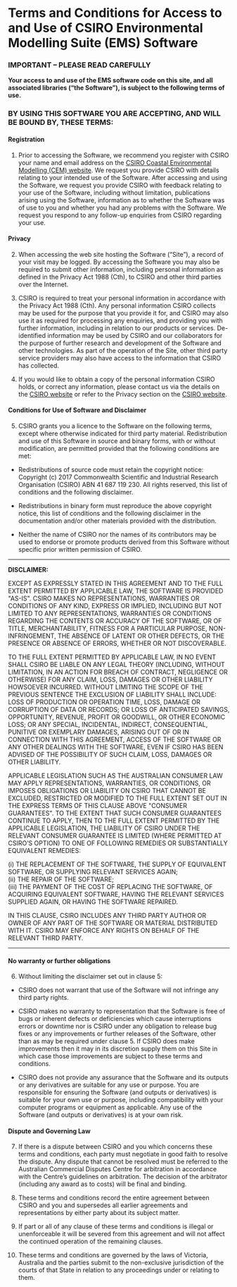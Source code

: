 # Terms and Conditions for Access to and Use of CSIRO Environmental Modelling Suite (EMS) Software

### IMPORTANT – PLEASE READ CAREFULLY

**Your access to and use of the EMS software code on this site, and all associated libraries (“the Software”), is subject to the following terms of use.** 

### BY USING THIS SOFTWARE YOU ARE ACCEPTING,  AND WILL BE BOUND BY, THESE TERMS:
 
#### Registration
1.	Prior to accessing the Software, we recommend you register with CSIRO your name and email address on the [CSIRO Coastal Environmental Modelling (CEM) website](https://research.csiro.au/cem). We request you provide CSIRO with details relating to your intended use of the Software. After accessing and using the Software, we request you provide CSIRO with feedback relating to your use of the Software, including without limitation, publications arising using the Software, information as to whether the Software was of use to you and whether you had any problems with the Software. We request you respond to any follow-up enquiries from CSIRO regarding your use.

#### Privacy
2.	When accessing the web site hosting the Software (“Site”), a record of your visit may be logged. By accessing the Software you may also be required to submit other information, including personal information as defined in the Privacy Act 1988 (Cth), to CSIRO and other third parties over the Internet. 

3.	CSIRO is required to treat your personal information in accordance with the Privacy Act 1988 (Cth). Any personal information CSIRO collects may be used for the purpose that you provide it for, and CSIRO may also use it as required for processing any enquiries, and providing you with further information, including in relation to our products or services. De-identified information may be used by CSIRO and our collaborators for the purpose of further research and development of the Software and other technologies. As part of the operation of the Site, other third party service providers may also have access to the information that CSIRO has collected. 

4.	If you would like to obtain a copy of the personal information CSIRO holds, or correct any information, please contact us via the details on the [CSIRO website](https://www.csiro.au/) or refer to the Privacy section on the [CSIRO website](https://www.csiro.au/).

#### Conditions for Use of Software and Disclaimer
5.	CSIRO grants you a licence to the Software on the following terms, except where otherwise indicated for third party material.  Redistribution and use of this Software in source and binary forms, with or without modification, are permitted provided that the following conditions are met:

  *	Redistributions of source code must retain the copyright notice: Copyright (c) 2017 Commonwealth Scientific and Industrial Research Organisation (CSIRO) ABN 41 687 119 230. All rights reserved, this list of conditions and the following disclaimer.

  *	Redistributions in binary form must reproduce the above copyright notice, this list of conditions and the following disclaimer in the documentation and/or other materials provided with the distribution.

  *	Neither the name of CSIRO nor the names of its contributors may be used to endorse or promote products derived from this Software without specific prior written permission of CSIRO.
  
***
  
  **DISCLAIMER:**  

  EXCEPT AS EXPRESSLY STATED IN THIS AGREEMENT AND TO THE FULL EXTENT PERMITTED BY APPLICABLE LAW, THE SOFTWARE IS PROVIDED "AS-IS". CSIRO MAKES NO REPRESENTATIONS, WARRANTIES OR CONDITIONS OF ANY KIND, EXPRESS OR IMPLIED, INCLUDING BUT NOT LIMITED TO ANY REPRESENTATIONS, WARRANTIES OR CONDITIONS REGARDING THE CONTENTS OR ACCURACY OF THE SOFTWARE, OR OF TITLE, MERCHANTABILITY, FITNESS FOR A PARTICULAR PURPOSE, NON-INFRINGEMENT, THE ABSENCE OF LATENT OR OTHER DEFECTS, OR THE PRESENCE OR ABSENCE OF ERRORS, WHETHER OR NOT DISCOVERABLE.
  
  TO THE FULL EXTENT PERMITTED BY APPLICABLE LAW, IN NO EVENT SHALL CSIRO BE LIABLE ON ANY LEGAL THEORY (INCLUDING, WITHOUT LIMITATION, IN AN ACTION FOR BREACH OF CONTRACT, NEGLIGENCE OR OTHERWISE) FOR ANY CLAIM, LOSS, DAMAGES OR OTHER LIABILITY HOWSOEVER INCURRED.  WITHOUT LIMITING THE SCOPE OF THE PREVIOUS SENTENCE THE EXCLUSION OF LIABILITY SHALL INCLUDE: LOSS OF PRODUCTION OR OPERATION TIME, LOSS, DAMAGE OR CORRUPTION OF DATA OR RECORDS; OR LOSS OF ANTICIPATED SAVINGS, OPPORTUNITY, REVENUE, PROFIT OR GOODWILL, OR OTHER ECONOMIC LOSS; OR ANY SPECIAL, INCIDENTAL, INDIRECT, CONSEQUENTIAL, PUNITIVE OR EXEMPLARY DAMAGES, ARISING OUT OF OR IN CONNECTION WITH THIS AGREEMENT, ACCESS OF THE SOFTWARE OR ANY OTHER DEALINGS WITH THE SOFTWARE, EVEN IF CSIRO HAS BEEN ADVISED OF THE POSSIBILITY OF SUCH CLAIM, LOSS, DAMAGES OR OTHER LIABILITY.
  
  APPLICABLE LEGISLATION SUCH AS THE AUSTRALIAN CONSUMER LAW MAY APPLY REPRESENTATIONS, WARRANTIES, OR CONDITIONS, OR IMPOSES OBLIGATIONS OR LIABILITY ON CSIRO THAT CANNOT BE EXCLUDED, RESTRICTED OR MODIFIED TO THE FULL EXTENT SET OUT IN THE EXPRESS TERMS OF THIS CLAUSE ABOVE "CONSUMER GUARANTEES".  TO THE EXTENT THAT SUCH CONSUMER GUARANTEES CONTINUE TO APPLY, THEN TO THE FULL EXTENT PERMITTED BY THE APPLICABLE LEGISLATION, THE LIABILITY OF CSIRO UNDER THE RELEVANT CONSUMER GUARANTEE IS LIMITED (WHERE PERMITTED AT CSIRO’S OPTION) TO ONE OF FOLLOWING REMEDIES OR SUBSTANTIALLY EQUIVALENT REMEDIES:

  (i)	THE REPLACEMENT OF THE SOFTWARE, THE SUPPLY OF EQUIVALENT SOFTWARE, OR SUPPLYING RELEVANT SERVICES AGAIN;  
  (ii)	THE REPAIR OF THE SOFTWARE;  
  (iii)	THE PAYMENT OF THE COST OF REPLACING THE SOFTWARE, OF ACQUIRING EQUIVALENT SOFTWARE, HAVING THE RELEVANT SERVICES SUPPLIED AGAIN, OR HAVING THE SOFTWARE REPAIRED.

  IN THIS CLAUSE, CSIRO INCLUDES ANY THIRD PARTY AUTHOR OR OWNER OF ANY PART OF THE SOFTWARE OR MATERIAL DISTRIBUTED WITH IT.  CSIRO MAY ENFORCE ANY RIGHTS ON BEHALF OF THE RELEVANT THIRD PARTY.

***

#### No warranty or further obligations
6.	Without limiting the disclaimer set out in clause 5:

  * CSIRO does not warrant that use of the Software will not infringe any third party rights.

  * CSIRO makes no warranty to representation that the Software is free of bugs or inherent defects or deficiencies which cause interruptions errors or downtime nor is CSIRO under any obligation to release bug fixes or any improvements or further releases of the Software, other than as may be required under clause 5.  If CSIRO does make improvements then it may in its discretion supply them on this Site in which case those improvements are subject to these terms and conditions. 

  * CSIRO does not provide any assurance that the Software and its outputs or any derivatives are suitable for any use or purpose.  You are responsible for ensuring the Software (and outputs or derivatives) is suitable for your own use or purpose, including compatibility with your computer programs or equipment as applicable.  Any use of the Software (and outputs or derivatives) is at your own risk.  
 
#### Dispute and Governing Law
7.	If there is a dispute between CSIRO and you which concerns these terms and conditions, each party must negotiate in good faith to resolve the dispute. Any dispute that cannot be resolved must be referred to the Australian Commercial Disputes Centre for arbitration in accordance with the Centre’s guidelines on arbitration. The decision of the arbitrator (including any award as to costs) will be final and binding. 

8.	These terms and conditions record the entire agreement between CSIRO and you and supersedes all earlier agreements and representations by either party about its subject matter. 

9.	If part or all of any clause of these terms and conditions is illegal or unenforceable it will be severed from this agreement and will not affect the continued operation of the remaining clauses. 

10.	These terms and conditions are governed by the laws of Victoria, Australia and the parties submit to the non-exclusive jurisdiction of the courts of that State in relation to any proceedings under or relating to them.
